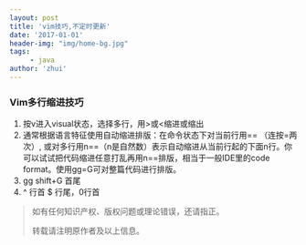 ```yaml
---
layout: post
title: 'vim技巧,不定时更新'
date: '2017-01-01'
header-img: "img/home-bg.jpg"
tags:
     - java
author: 'zhui'
---
```


###  Vim多行缩进技巧

1. 按v进入visual状态，选择多行，用>或<缩进或缩出 
2. 通常根据语言特征使用自动缩进排版：在命令状态下对当前行用== （连按=两次）, 或对多行用n==（n是自然数）表示自动缩进从当前行起的下面n行。你可以试试把代码缩进任意打乱再用n==排版，相当于一般IDE里的code format。使用gg=G可对整篇代码进行排版。
3. gg   shift+G 首尾
4. ^ 行首 $ 行尾，0行首


> 如有任何知识产权、版权问题或理论错误，还请指正。
>
> 转载请注明原作者及以上信息。

